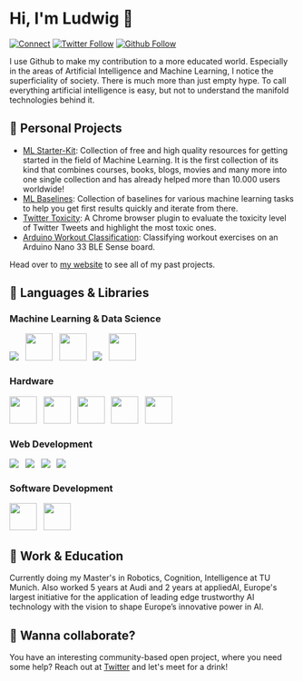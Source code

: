 # Hi, I'm Ludwig 👋
[![Connect](https://img.shields.io/badge/Connect-0077B5?style=for-the-badge&logo=linkedin&logoColor=white)](https://www.linkedin.com/in/ludwigstumpp/)
[![Twitter Follow](https://img.shields.io/twitter/follow/ludwig_stumpp?color=%231DA1F2&label=Follow&logo=twitter&logoColor=%231DA1F2&style=for-the-badge)](https://twitter.com/ludwig_stumpp)
[![Github Follow](https://img.shields.io/github/followers/LudwigStumpp?color=%23171515&label=Follow&logo=github&logoColor=%23171515&style=for-the-badge)](https://github.com/LudwigStumpp)

I use Github to make my contribution to a more educated world. Especially in the areas of Artificial Intelligence and Machine Learning, I notice the superficiality of society. There is much more than just empty hype. To call everything artificial intelligence is easy, but not to understand the manifold technologies behind it.

## 🚀 Personal Projects
- [ML Starter-Kit](https://mlstarterkit.com): Collection of free and high quality resources for getting started in the field of Machine Learning. It is the first collection of its kind that combines courses, books, blogs, movies and many more into one single collection and has already helped more than 10.000 users worldwide!
- [ML Baselines](https://ludwigstumpp.com/ml-baselines): Collection of baselines for various machine learning tasks to help you get first results quickly and iterate from there.
- [Twitter Toxicity](https://github.com/LudwigStumpp/twitter-toxicity): A Chrome browser plugin to evaluate the toxicity level of Twitter Tweets and highlight the most toxic ones.
- [Arduino Workout Classification](https://github.com/LudwigStumpp/arduino-workout-classification): Classifying workout exercises on an Arduino Nano 33 BLE Sense board.

Head over to [my website](http://ludwigstumpp.com) to see all of my past projects.

## 🌈 Languages & Libraries

### Machine Learning & Data Science
<img src="https://img.icons8.com/color/48/000000/python.png"/> &nbsp; <img src="https://upload.wikimedia.org/wikipedia/commons/thumb/0/05/Scikit_learn_logo_small.svg/260px-Scikit_learn_logo_small.svg.png" height="48"/> &nbsp; <img src="https://i.redd.it/c6h7rok9c2v31.jpg" height="48"/> &nbsp; <img src="https://img.icons8.com/color/48/000000/tensorflow.png"/> &nbsp; <img src="https://user-images.githubusercontent.com/42147848/178567459-cb1bfe41-dee5-455b-af94-ce4d4f036295.png" height="48"/>

### Hardware
<img src="https://upload.wikimedia.org/wikipedia/commons/thumb/1/18/C_Programming_Language.svg/217px-C_Programming_Language.svg.png" height="48"/> &nbsp; <img src="https://img.icons8.com/fluency/344/arduino.png" height="48"/> &nbsp; <img src="https://img.icons8.com/color/48/000000/raspberry.png" height="48"/> &nbsp; <img src="https://www.atfiformation.fr/wp-content/uploads/2018/03/catiaV5.png" height="48"/> &nbsp; <img src="https://yt3.ggpht.com/ytc/AKedOLRs6t9k8adI1DVVHWAI9vMY2DW8PvseQHIU51GoRg=s900-c-k-c0x00ffffff-no-rj" height="48"/>

### Web Development
<img src="https://img.icons8.com/color/48/000000/html-5.png"/> &nbsp; <img src="https://img.icons8.com/color/48/000000/css3.png"/> &nbsp; <img src="https://img.icons8.com/color/48/000000/javascript.png"/> &nbsp; <img src="https://img.icons8.com/color/48/000000/vue-js.png"/>

### Software Development
<img src="https://pbs.twimg.com/profile_images/1414990564408262661/r6YemvF9_200x200.jpg" height="48"/> &nbsp; <img src="https://upload.wikimedia.org/wikipedia/commons/thumb/9/9a/Visual_Studio_Code_1.35_icon.svg/240px-Visual_Studio_Code_1.35_icon.svg.png" height="48"/>

## 💼 Work & Education
Currently doing my Master's in Robotics, Cognition, Intelligence at TU Munich. Also worked 5 years at Audi and 2 years at appliedAI, Europe's largest initiative for the application of leading edge trustworthy AI technology with the vision to shape Europe’s innovative power in AI.

## 🤙 Wanna collaborate?
You have an interesting community-based open project, where you need some help? Reach out at [Twitter](https://twitter.com/ludwig_stumpp) and let's meet for a drink!
